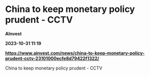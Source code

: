 # China to keep monetary policy prudent - CCTV
**AInvest**

**2023-10-31 11:19**

**https://www.ainvest.com/news/china-to-keep-monetary-policy-prudent-cctv-23101000ecfe8d79422f1322/**

China to keep monetary policy prudent - CCTV